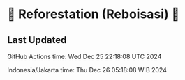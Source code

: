 
# 🌳 Reforestation (Reboisasi) 🌲

## Last Updated

GitHub Actions time: Wed Dec 25 22:18:08 UTC 2024

Indonesia/Jakarta time: Thu Dec 26 05:18:08 WIB 2024

